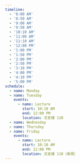 ```yaml
---
timeline:
  - '8:00 AM'
  - '8:50 AM'
  - '9:00 AM'
  - '9:50 AM'
  - '10:10 AM'
  - '11:00 AM'
  - '11:10 AM'
  - '12:00 PM'
  - '1:00 PM'
  - '1:50 PM'
  - '2:00 PM'
  - '2:50 PM'
  - '3:10 PM'
  - '4:00 PM'
  - '4:10 PM'
  - '5:00 PM'
schedule:
  - name: Monday
  - name: Tuesday
    events:
      - name: Lecture
        start: 10:10 AM
        end: 12:00 PM
        location: 文史楼 110
  - name: Wednesday
  - name: Thursday
  - name: Friday
    events:
      - name: Lecture
        start: 10:10 AM
        end: 12:00 PM
        location: 文史楼 110（单周）
---
```

